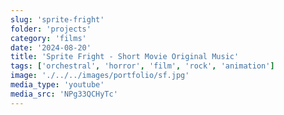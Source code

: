```yaml
---
slug: 'sprite-fright'
folder: 'projects'
category: 'films'
date: '2024-08-20'
title: 'Sprite Fright - Short Movie Original Music'
tags: ['orchestral', 'horror', 'film', 'rock', 'animation']
image: './../../images/portfolio/sf.jpg'
media_type: 'youtube'
media_src: 'NPg33QCHyTc'
---
```

